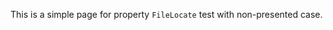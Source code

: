 
This is a simple page for property `FileLocate` test with non-presented case.




<!-- Generated by NotionPageWriter
notion-down.version = 0.0.1
notion-down.revision = b'79849d8'
-->
